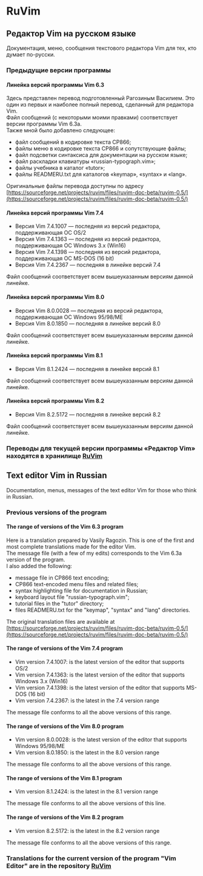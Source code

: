 # RuVim
## Редактор Vim на русском языке
Документация, меню, сообщения текстового редактора Vim для тех, кто думает по-русски.

### Предыдущие версии программы


#### Линейка версий программы Vim 6.3

Здесь представлен перевод подготовленный Рагозиным Василием. 
Это один из первых и наиболее полный перевод, сделанный для редактора Vim.   
Файл сообщений (с некоторыми моими правками) соответствует версии программы Vim 6.3a.   
Также мной было добавлено следующее:
- файл сообщений в кодировке текста CP866;
- файлы меню в кодировке текста CP866 и сопутствующие файлы;
- файл подсветки синтаксиса для документации на русском языке;
- файл раскладки клавиатуры «russian-typograph.vim»;
- файлы учебника в каталог «tutor»;
- файлы READMERU.txt для каталогов «keymap», «syntax» и «lang».

Оригинальные файлы перевода доступны по адресу [https://sourceforge.net/projects/ruvim/files/ruvim-doc-beta/ruvim-0.5/](https://sourceforge.net/projects/ruvim/files/ruvim-doc-beta/ruvim-0.5/)

#### Линейка версий программы Vim 7.4

- Версия Vim 7.4.1007 — последняя из версий редактора, поддерживающая ОС OS/2
- Версия Vim 7.4.1363 — последняя из версий редактора, поддерживающая ОС Windows 3.x (Win16)
- Версия Vim 7.4.1398 — последняя из версий редактора, поддерживающая ОС MS-DOS (16 bit)
- Версия Vim 7.4.2367 — последняя в линейке версий 7.4

Файл сообщений соответствует всем вышеуказанным версиям данной линейке.

#### Линейка версий программы Vim 8.0

- Версия Vim 8.0.0028 — последняя из версий редактора, поддерживающая ОС Windows 95/98/ME
- Версия Vim 8.0.1850 — последняя в линейке версий 8.0

Файл сообщений соответствует всем вышеуказанным версиям данной линейке.

#### Линейка версий программы Vim 8.1

- Версия Vim 8.1.2424 — последняя в линейке версий 8.1

Файл сообщений соответствует всем вышеуказанным версиям данной линейке.

#### Линейка версий программы Vim 8.2

- Версия Vim 8.2.5172 — последняя в линейке версий 8.2

Файл сообщений соответствует всем вышеуказанным версиям данной линейке.


### Переводы для текущей версии программы «Редактор Vim» находятся в хранилище [RuVim](https://github.com/RestorerZ/RuVim)



## Text editor Vim in Russian
Documentation, menus, messages of the text editor Vim for those who think in Russian.


### Previous versions of the program

#### The range of versions of the Vim 6.3 program

Here is a translation prepared by Vasily Ragozin.
This is one of the first and most complete translations made for the editor Vim.  
The message file (with a few of my edits) corresponds to the Vim 6.3a version of the program.  
I also added the following:
- message file in CP866 text encoding;  
- CP866 text-encoded menu files and related files;  
- syntax highlighting file for documentation in Russian;  
- keyboard layout file "russian-typograph.vim";  
- tutorial files in the "tutor" directory;  
- files READMERU.txt for the "keymap", "syntax" and "lang" directories.

The original translation files are available at [https://sourceforge.net/projects/ruvim/files/ruvim-doc-beta/ruvim-0.5/](https://sourceforge.net/projects/ruvim/files/ruvim-doc-beta/ruvim-0.5/)

#### The range of versions of the Vim 7.4 program

- Vim version 7.4.1007: is the latest version of the editor that supports OS/2  
- Vim version 7.4.1363: is the latest version of the editor that supports Windows 3.x (Win16)  
- Vim version 7.4.1398: is the latest version of the editor that supports MS-DOS (16 bit)  
- Vim version 7.4.2367: is the latest in the 7.4 version range

The message file conforms to all the above versions of this range.

#### The range of versions of the Vim 8.0 program

- Vim version 8.0.0028: is the latest version of the editor that supports Windows 95/98/ME
- Vim version 8.0.1850: is the latest in the 8.0 version range

The message file conforms to all the above versions of this range.

#### The range of versions of the Vim 8.1 program

- Vim version 8.1.2424: is the latest in the 8.1 version range

The message file conforms to all the above versions of this line.

#### The range of versions of the Vim 8.2 program

- Vim version 8.2.5172: is the latest in the 8.2 version range

The message file conforms to all the above versions of this range.


### Translations for the current version of the program "Vim Editor" are in the repository [RuVim](https://github.com/RestorerZ/RuVim)
